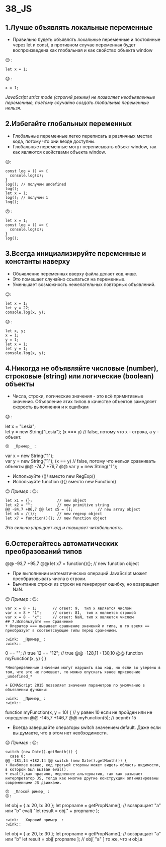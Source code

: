 # 38_JS
## 1.Лучше объявлять локальные переменные

+ Правильно будеть объявлять локальные переменные и постоянные через let и const, в противном случае переменная будет воспроизведена как глобальная и как свойство объекта window

 :wink: :
 ```
let x = 1;
 ```

 😠 :
```
x = 1;
```
 *JavaScript strict mode (строгий режим) не позволяет необъявленные переменные, поэтому случайно создать глобальные переменные нельзя.*

## 2.Избегайте глобальных переменных

+ Глобальные переменные легко переписать в различных местах кода, потому что они везде доступны.
+ Глобальные переменные могут переписывать объект window, так как являются свойствами объекта window.

 :wink::
 ```
 const log = () => {
   console.log(x);
 }
 log(); // получим undefined
 log(); 
 let x = 1;
 log(); // получим 1
 log();
 ```
 
 😠 :
 ```
 let x = 1;
 const log = () => {
   console.log(x);
 }
 log();
 ```

## 3.Всегда инициализируйте переменные и константы наверху

+ Объявление переменных  вверху файла делает код чище.
+ Это помешает случайно ссылаться на переменные.
+ Уменьшает возможность нежелательных повторных объявлений.

:wink::

```
let x = 1;
let y = 22;
console.log(x, y);
```

😠 :

```
let x, y;
x = 1;
y = 1;
let x = 1;
let y = 1;
console.log(x, y);
```


## 4.Никогда не объявляйте числовые (number), строковые (string) или логические (boolean) объекты

+ Числа, строки, логические значения - это всё примитивные значения. Объявление этих типов в качестве объектов замедляет скорость выполнения и к ошибкам


😠   :

let x = "Lesia";             
let y = new String("Lesia");
(x === y) // false, потому что x - строка, а y - объект.
```
😠  _Пример_ :
```
var x = new String("1");             
var y = new String("1");
(x == y) // false, потому что нельзя сравнивать объекты
@@ -74,7 +76,7 @@ var y = new String("1");
+ Используйте /()/ вместо new RegExp()
+ Используйте function (){} вместо new Function()

:wink:  _Пример_ :
:wink::
```
let x1 = {};           // new object
let x2 = "";           // new primitive string
@@ -84,7 +86,7 @@ let x5 = [];           // new array object
let x6 = /()/;         // new regexp object
let x7 = function(){}; // new function object
```
*Это сильно упрощает код и повышает читабельность.*


## 6.Остерегайтесь автоматических преобразований типов

@@ -93,7 +95,7 @@ let x7 = function(){}; // new function object
+ При выполнении математических операций JavaScript может преобразовывать числа в строки.
+ Вычитание строки из строки не генерирует ошибку, но возвращает NaN.

:wink:  _Пример_ :
:wink::
```
var x = 8 + 1;       // ответ: 9,  тип x является числом
var x = 8 + "1";     // ответ: 81,  тип x является строкой
var x = 8 - "x";     // ответ: NaN, тип x является числом
## 7.Используйте === Сравнение
+ Оператор === вызывает сравнение значений и типа, в то время == преобразует в соответсвующие типы перед сранением.

:wink:  _Пример_ :
:wink::
```
0 == "";        // true
12 == "12";     // true
@@ -128,11 +130,10 @@ function myFunction(x, y) {
}
```
*Неопределенные значения могут нарушить ваш код, но если вы уверены в том, что это не помешает, то можно опускать явное присвоение _undefined_*

+ ECMAScript 2015 позволяет значения параметров по умолчанию в объявлении функции:

:wink:  _Пример_ :
:wink::
```
function myFunction(x, y = 10) {
  // y равен 10 если не пройден или не определен
@@ -145,7 +146,7 @@ myFunction(5); // вернёт 15

+ Всегда завершайте операторы switch значением default. Даже если вы думаете, что в этом нет необходимости.

:wink:  _Пример_ :
:wink::
```
switch (new Date().getMonth()) {
  case 0:
@@ -181,14 +182,14 @@ switch (new Date().getMonth()) {
+ Наиболее важно, код третьей стороны может видеть область видимости, в которой был вызван eval().
+ eval(),как правило, медленнее альтернатив, так как вызывает интерпретатор JS, тогда как многие другие конструкции оптимизированы современными JS движками.

😠  _Плохой ример_ :
😠:
```
let obj = { a: 20, b: 30 };
let propname = getPropName();  // возвращает "a" или "b"
eval( "let result = obj." + propname );
```
:wink:  _Хороший пример_ :
:wink::
```
let obj = { a: 20, b: 30 };
let propname = getPropName();  // возвращает "a" или "b"
let result = obj[ propname ];  //  obj[ "a" ] то же, что и obj.a
```
